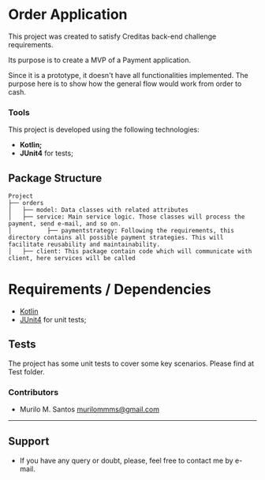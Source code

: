 # Order Application
This project was created to satisfy Creditas back-end challenge requirements.

Its purpose is to create a MVP of a Payment application. 

Since it is a prototype, it doesn't have all functionalities implemented. The purpose here is to show how the general flow
would work from order to cash.


### Tools

This project is developed using the following technologies:
- **Kotlin;**
- **JUnit4** for tests;

## Package Structure

```
Project
├── orders
│   ├── model: Data classes with related attributes
│   ├── service: Main service logic. Those classes will process the payment, send e-mail, and so on.
│          ├── paymentstrategy: Following the requirements, this directory contains all possible payment strategies. This will facilitate reusability and maintainability.
│   ├── client: This package contain code which will communicate with client, here services will be called       
```

# Requirements / Dependencies
- [Kotlin](https://kotlinlang.org/)
- [JUnit4](https://junit.org/junit4/) for unit tests;


## Tests

The project has some unit tests to cover some key scenarios. Please find at Test folder.

### Contributors

- Murilo M. Santos <murilommms@gmail.com>

---

## Support

* If you have any query or doubt, please, feel free to contact me by e-mail.



